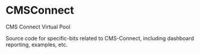 # CMSConnect
CMS Connect Virtual Pool

Source code for specific-bits related to CMS-Connect, including dashboard reporting, examples, etc.
